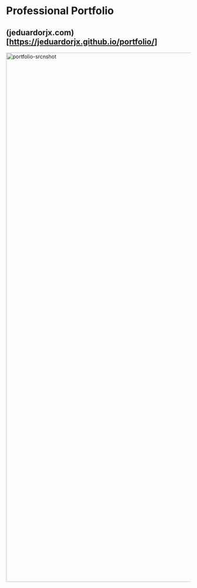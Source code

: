 # Professional Portfolio

## (jeduardorjx.com)[https://jeduardorjx.github.io/portfolio/]

<img width="1440" alt="portfolio-srcnshot" src="https://user-images.githubusercontent.com/48504854/76457319-2ed64b80-639e-11ea-862b-24f41136b4aa.png">
